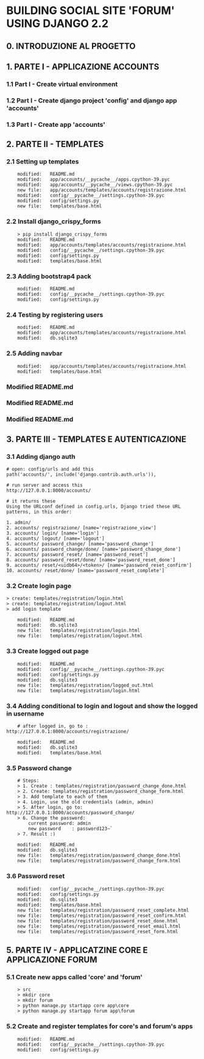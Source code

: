 # BUILDING SOCIAL SITE 'FORUM' USING DJANGO 2.2

## 0. INTRODUZIONE AL PROGETTO

## 1. PARTE I - APPLICAZIONE ACCOUNTS

### 1.1 Part I - Create virtual environment
### 1.2 Part I - Create django project 'config' and django app 'accounts'
### 1.3 Part I - Create app 'accounts'

## 2. PARTE II - TEMPLATES

### 2.1 Setting up templates

        modified:   README.md
        modified:   app/accounts/__pycache__/apps.cpython-39.pyc
        modified:   app/accounts/__pycache__/views.cpython-39.pyc
        new file:   app/accounts/templates/accounts/registrazione.html
        modified:   config/__pycache__/settings.cpython-39.pyc
        modified:   config/settings.py
        new file:   templates/base.html

### 2.2 Install django_crispy_forms

		> pip install django_crispy_forms
        modified:   README.md
        modified:   app/accounts/templates/accounts/registrazione.html
        modified:   config/__pycache__/settings.cpython-39.pyc
        modified:   config/settings.py
        modified:   templates/base.html

### 2.3 Adding bootstrap4 pack

        modified:   README.md
        modified:   config/__pycache__/settings.cpython-39.pyc
        modified:   config/settings.py

### 2.4 Testing by registering users

        modified:   README.md
        modified:   app/accounts/templates/accounts/registrazione.html
        modified:   db.sqlite3

### 2.5 Adding navbar

        modified:   app/accounts/templates/accounts/registrazione.html
        modified:   templates/base.html

### Modified README.md

### Modified README.md

### Modified README.md

## 3. PARTE III - TEMPLATES E AUTENTICAZIONE

### 3.1 Adding django auth

	# open: config/urls and add this
    path('accounts/', include('django.contrib.auth.urls')),

	# run server and access this
	http://127.0.0.1:8000/accounts/

	# it returns these
	Using the URLconf defined in config.urls, Django tried these URL patterns, in this order:

	1. admin/
	2. accounts/ registrazione/ [name='registrazione_view']
	3. accounts/ login/ [name='login']
	4. accounts/ logout/ [name='logout']
	5. accounts/ password_change/ [name='password_change']
	6. accounts/ password_change/done/ [name='password_change_done']
	7. accounts/ password_reset/ [name='password_reset']
	8. accounts/ password_reset/done/ [name='password_reset_done']
	9. accounts/ reset/<uidb64>/<token>/ [name='password_reset_confirm']
	10. accounts/ reset/done/ [name='password_reset_complete']

### 3.2 Create login page

	> create: templates/registration/login.html
	> create: templates/registration/logout.html
	> add login template

        modified:   README.md
        modified:   db.sqlite3
        new file:   templates/registration/login.html
        new file:   templates/registration/logout.html

### 3.3 Create logged out page

        modified:   README.md
        modified:   config/__pycache__/settings.cpython-39.pyc
        modified:   config/settings.py
        modified:   db.sqlite3
        new file:   templates/registration/logged_out.html
        new file:   templates/registration/login.html

### 3.4 Adding conditional to login and logout and show the logged in username

		# after logged in, go to : http://127.0.0.1:8000/accounts/registrazione/

        modified:   README.md
        modified:   db.sqlite3
        modified:   templates/base.html

### 3.5 Password change

		# Steps:
		> 1. Create : templates/registration/password_change_done.html
		> 2. Create: templates/registration/password_change_form.html
		> 3. Add template to each of them
		> 4. Login, use the old credentials (admin, admin)
		> 5. After login, go to: http://127.0.0.1:8000/accounts/password_change/
		> 6. Change the password: 
			current password: admin
			new password    : password123~`
		> 7. Result :)
			
        modified:   README.md
        modified:   db.sqlite3
        new file:   templates/registration/password_change_done.html
        new file:   templates/registration/password_change_form.html        

### 3.6 Password reset

        modified:   config/__pycache__/settings.cpython-39.pyc
        modified:   config/settings.py
        modified:   db.sqlite3
        modified:   templates/base.html
        new file:   templates/registration/password_reset_complete.html
        new file:   templates/registration/password_reset_confirm.html
        new file:   templates/registration/password_reset_done.html
        new file:   templates/registration/password_reset_email.html
        new file:   templates/registration/password_reset_form.html        

## 5. PARTE IV - APPLICATZINE CORE E APPLICAZIONE FORUM

### 5.1 Create new apps called 'core' and 'forum'

        > src
        > mkdir core
        > mkdir forum
        > python manage.py startapp core app\core
        > python manage.py startapp forum app\forum 

### 5.2 Create and register templates for core's and forum's apps

        modified:   README.md
        modified:   config/__pycache__/settings.cpython-39.pyc
        modified:   config/settings.py        